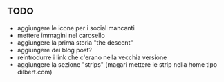 TODO
---

- aggiungere le icone per i social mancanti
- mettere immagini nel carosello
- aggiungere la prima storia "the descent"
- aggiungere dei blog post?
- reintrodurre i link che c'erano nella vecchia versione
- aggiungere la sezione "strips" (magari mettere le strip nella home tipo dilbert.com)